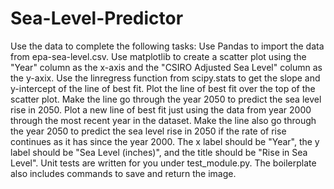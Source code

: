 # Sea-Level-Predictor
Use the data to complete the following tasks:  Use Pandas to import the data from epa-sea-level.csv. Use matplotlib to create a scatter plot using the "Year" column as the x-axis and the "CSIRO Adjusted Sea Level" column as the y-axix. Use the linregress function from scipy.stats to get the slope and y-intercept of the line of best fit. Plot the line of best fit over the top of the scatter plot. Make the line go through the year 2050 to predict the sea level rise in 2050. Plot a new line of best fit just using the data from year 2000 through the most recent year in the dataset. Make the line also go through the year 2050 to predict the sea level rise in 2050 if the rate of rise continues as it has since the year 2000. The x label should be "Year", the y label should be "Sea Level (inches)", and the title should be "Rise in Sea Level". Unit tests are written for you under test_module.py.  The boilerplate also includes commands to save and return the image.
